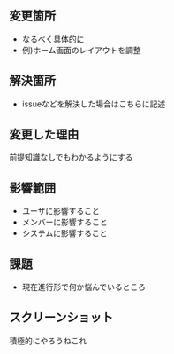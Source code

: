 ## 変更箇所

- なるべく具体的に
- 例)ホーム画面のレイアウトを調整

## 解決箇所

- issueなどを解決した場合はこちらに記述

## 変更した理由

前提知識なしでもわかるようにする

## 影響範囲

- ユーザに影響すること
- メンバーに影響すること
- システムに影響すること

## 課題

- 現在進行形で何か悩んでいるところ


## スクリーンショット

積極的にやろうねこれ